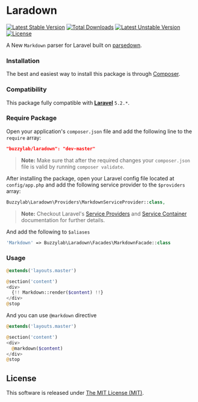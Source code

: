 # Laradown #

[![Latest Stable Version](https://poser.pugx.org/buzzylab/laradown/version)](https://packagist.org/packages/buzzylab/laradown)
[![Total Downloads](https://poser.pugx.org/buzzylab/laradown/downloads)](https://packagist.org/packages/buzzylab/laradown)
[![Latest Unstable Version](https://poser.pugx.org/buzzylab/laradown/v/unstable)](//packagist.org/packages/buzzylab/laradown)
[![License](https://poser.pugx.org/buzzylab/laradown/license)](https://packagist.org/packages/buzzylab/laradown)


A New `Markdown` parser for Laravel built on [parsedown](https://github.com/erusev/parsedown).

### Installation

The best and easiest way to install this package is through [Composer](https://getcomposer.org/).


### Compatibility

This package fully compatible with **[Laravel](https://laravel.com)** `5.2.*`.

### Require Package

Open your application's `composer.json` file and add the following line to the `require` array:
```json
"buzzylab/laradown": "dev-master"
```

> **Note:** Make sure that after the required changes your `composer.json` file is valid by running `composer validate`.

After installing the package, open your Laravel config file located at `config/app.php` and add the following service provider to the `$providers` array:
```php
Buzzylab\Laradown\Providers\MarkdownServiceProvider::class,
```

> **Note:** Checkout Laravel's [Service Providers](https://laravel.com/docs/5.2/providers) and [Service Container](https://laravel.com/docs/5.2/container) documentation for further details.

And add the following to `$aliases`

```php
'Markdown' => Buzzylab\Laradown\Facades\MarkdownFacade::class
```


### Usage

```php
@extends('layouts.master')

@section('content')
<div>
  {!! Markdown::render($content) !!}
</div>
@stop
```

And you can use `@markdown` directive

```php
@extends('layouts.master')

@section('content')
<div>
  @markdown($content)
</div>
@stop
```

## License

This software is released under [The MIT License (MIT)](LICENSE).